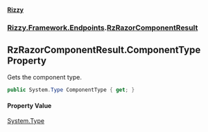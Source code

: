 #### [Rizzy](index.md 'index')
### [Rizzy.Framework.Endpoints](Rizzy.Framework.Endpoints.md 'Rizzy.Framework.Endpoints').[RzRazorComponentResult](Rizzy.Framework.Endpoints.RzRazorComponentResult.md 'Rizzy.Framework.Endpoints.RzRazorComponentResult')

## RzRazorComponentResult.ComponentType Property

Gets the component type.

```csharp
public System.Type ComponentType { get; }
```

#### Property Value
[System.Type](https://docs.microsoft.com/en-us/dotnet/api/System.Type 'System.Type')